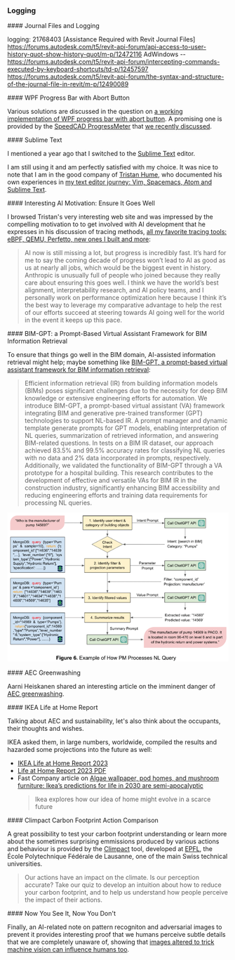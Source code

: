 <head>
<meta http-equiv="Content-Type" content="text/html; charset=utf-8">
<link rel="stylesheet" type="text/css" href="bc.css">
<!-- <script src="https://cdn.rawgit.com/google/code-prettify/master/loader/run_prettify.js" type="text/javascript"></script> -->
<!-- https://highlightjs.org/#usage -->
<link rel="stylesheet" href="https://cdnjs.cloudflare.com/ajax/libs/highlight.js/11.9.0/styles/default.min.css">
<script src="https://cdnjs.cloudflare.com/ajax/libs/highlight.js/11.9.0/highlight.min.js"></script>
<script>hljs.highlightAll();</script>
</head>

<!---

- logging:
  21768403 [Assistance Required with Revit Journal Files]
  https://forums.autodesk.com/t5/revit-api-forum/api-access-to-user-history-quot-show-history-quot/m-p/12472116
  AdWindows -- https://forums.autodesk.com/t5/revit-api-forum/intercepting-commands-executed-by-keyboard-shortcuts/td-p/12457597
  https://forums.autodesk.com/t5/revit-api-forum/the-syntax-and-structure-of-the-journal-file-in-revit/m-p/12490089

- aec greenwashing -- https://www.linkedin.com/pulse/can-construction-refrain-from-greenwashing-aarni-heiskanen-dqfuf/?midToken=AQFbSE8RCQ2a5g&midSig=3AqoWZGBDAwH41&trk=eml-email_series_follow_newsletter_01-newsletter_hero_banner-0-open_on_linkedin_cta&trkEmail=eml-email_series_follow_newsletter_01-newsletter_hero_banner-0-open_on_linkedin_cta-null-7371t~lr3k4lr6~ie-null-null&eid=7371t-lr3k4lr6-ie

- https://climpact.ch
  developed at [EPFL](https://www.epfl.ch), the École Polytechnique Fédérale de Lausanne,
  > Our actions have an impact on the climate.
  Is our perception accurate?
  Take our quiz to develop an intuition about how to reduce your carbon footprint, and to help us understand how people perceive the impact of their actions.

- interesting AI motivation: ensure it goes well:
  Tristan Hume https://thume.ca/
  All my favorite tracing tools: eBPF, QEMU, Perfetto, new ones I built and more
  https://thume.ca/2023/12/02/tracing-methods/
  > AI now is still missing a lot, but progress is incredibly fast. It’s hard for me to say the coming decade of progress won’t lead to AI as good as us at nearly all jobs, which would be the biggest event in history. Anthropic is unusually full of people who joined because they really care about ensuring this goes well. I think we have the world’s best alignment, interpretability research, and AI policy teams, and I personally work on performance optimization here because I think it’s the best way to leverage my comparative advantage to help the rest of our efforts succeed at steering towards AI going well for the world in the event it keeps up this pace.

- sublime text
  https://thume.ca/2017/03/04/my-text-editor-journey-vim-spacemacs-atom-and-sublime-text/

- Can anyone share a working implementation of WPF progress bar with abort button?
  https://forums.autodesk.com/t5/revit-api-forum/can-anyone-share-a-working-implementation-of-wpf-progress-bar/m-p/12427800#M75752
  already blogged about:
  https://github.com/SpeedCAD/SCADtools.Revit.UI.ProgressMeter

- BIM-GPT: a Prompt-Based Virtual Assistant Framework for BIM Information Retrieval
  https://arxiv.org/abs/2304.09333
  > Efficient information retrieval (IR) from building information models (BIMs) poses significant challenges due to the necessity for deep BIM knowledge or extensive engineering efforts for automation. We introduce BIM-GPT, a prompt-based virtual assistant (VA) framework integrating BIM and generative pre-trained transformer (GPT) technologies to support NL-based IR. A prompt manager and dynamic template generate prompts for GPT models, enabling interpretation of NL queries, summarization of retrieved information, and answering BIM-related questions. In tests on a BIM IR dataset, our approach achieved 83.5% and 99.5% accuracy rates for classifying NL queries with no data and 2% data incorporated in prompts, respectively. Additionally, we validated the functionality of BIM-GPT through a VA prototype for a hospital building. This research contributes to the development of effective and versatile VAs for BIM IR in the construction industry, significantly enhancing BIM accessibility and reducing engineering efforts and training data requirements for processing NL queries.
  bim_gpt_prompt_manager_nl_processing.png

twitter:

 #RevitAPI @AutodeskRevit @AutodeskAPS #BIM @DynamoBIM

&ndash; ...

linkedin:

#BIM #DynamoBIM #AutodeskAPS #Revit #API #IFC #SDK #Autodesk #AEC #adsk

the [Revit API discussion forum](http://forums.autodesk.com/t5/revit-api-forum/bd-p/160) thread

<center>
<img src="img/" alt="" title="" width="600"/>
<p style="font-size: 80%; font-style:italic"></p>
</center>

-->

### Logging


####<a name="2"></a> Journal Files and Logging

logging:
21768403 [Assistance Required with Revit Journal Files]
https://forums.autodesk.com/t5/revit-api-forum/api-access-to-user-history-quot-show-history-quot/m-p/12472116
AdWindows -- https://forums.autodesk.com/t5/revit-api-forum/intercepting-commands-executed-by-keyboard-shortcuts/td-p/12457597
https://forums.autodesk.com/t5/revit-api-forum/the-syntax-and-structure-of-the-journal-file-in-revit/m-p/12490089

####<a name="2"></a> WPF Progress Bar with Abort Button

Various solutions are discussed in the question
on [a working implementation of WPF progress bar with abort button](https://forums.autodesk.com/t5/revit-api-forum/can-anyone-share-a-working-implementation-of-wpf-progress-bar/m-p/12427800).
A promising one is provided by
the [SpeedCAD ProgressMeter](https://github.com/SpeedCAD/SCADtools.Revit.UI.ProgressMeter)
that [we recently discussed](https://thebuildingcoder.typepad.com/blog/2023/11/net-core-preview-and-open-source-add-in-projects.html#7).

####<a name="2"></a> Sublime Text

I mentioned a year ago that I switched to
the [Sublime Text](https://thebuildingcoder.typepad.com/blog/2023/02/pyramid-builder-commandloader-et-al.html#8) editor.

I am still using it and am perfectly satisfied with my choice.
It was nice to note that I am in the good company of [Tristan Hume](https://thume.ca/),
who documented his own experiences
in [my text editor journey: Vim, Spacemacs, Atom and Sublime Text](https://thume.ca/2017/03/04/my-text-editor-journey-vim-spacemacs-atom-and-sublime-text/).

####<a name="2"></a> Interesting AI Motivation: Ensure It Goes Well

I browsed Tristan's very interesting web site and was impressed by the compelling motivation to to get involved with AI development that he expresses in his discussion
of tracing methods,
[all my favorite tracing tools: eBPF, QEMU, Perfetto, new ones I built and more](https://thume.ca/2023/12/02/tracing-methods/):

> AI now is still missing a lot, but progress is incredibly fast.
It’s hard for me to say the coming decade of progress won’t lead to AI as good as us at nearly all jobs, which would be the biggest event in history.
Anthropic is unusually full of people who joined because they really care about ensuring this goes well.
I think we have the world’s best alignment, interpretability research, and AI policy teams, and I personally work on performance optimization here because I think it’s the best way to leverage my comparative advantage to help the rest of our efforts succeed at steering towards AI going well for the world in the event it keeps up this pace.

####<a name="2"></a> BIM-GPT: a Prompt-Based Virtual Assistant Framework for BIM Information Retrieval

To ensure that things go well in the BIM domain, AI-assisted information retrieval might help; maybe something
like [BIM-GPT, a prompt-based virtual assistant framework for BIM information retrieval](https://arxiv.org/abs/2304.09333):

> Efficient information retrieval (IR) from building information models (BIMs) poses significant challenges due to the necessity for deep BIM knowledge or extensive engineering efforts for automation. We introduce BIM-GPT, a prompt-based virtual assistant (VA) framework integrating BIM and generative pre-trained transformer (GPT) technologies to support NL-based IR. A prompt manager and dynamic template generate prompts for GPT models, enabling interpretation of NL queries, summarization of retrieved information, and answering BIM-related questions. In tests on a BIM IR dataset, our approach achieved 83.5% and 99.5% accuracy rates for classifying NL queries with no data and 2% data incorporated in prompts, respectively. Additionally, we validated the functionality of BIM-GPT through a VA prototype for a hospital building. This research contributes to the development of effective and versatile VAs for BIM IR in the construction industry, significantly enhancing BIM accessibility and reducing engineering efforts and training data requirements for processing NL queries.

<center>
<img src="img/bim_gpt_prompt_manager_nl_processing.png" alt="BIM-GPT NL query prompt processing" title="BIM-GPT NL query prompt processing" width="800"/> <!-- Pixel Height: 605 Pixel Width: 900 -->
</center>

####<a name="2"></a> AEC Greenwashing

Aarni Heiskanen shared an interesting article on the imminent danger
of [AEC greenwashing](https://www.linkedin.com/pulse/can-construction-refrain-from-greenwashing-aarni-heiskanen-dqfuf/).

####<a name="2"></a> IKEA Life at Home Report

Talking about AEC and sustainability, let's also think about the occupants, their thoughts and wishes.

IKEA asked them, in large numbers, worldwide, compiled the results and hazarded some projections into the future as well:

- [IKEA Life at Home Report 2023](https://lifeathome.ikea.com/the-2023-report/)
- [Life at Home Report 2023 PDF](https://lifeathome.ikea.com/wp-content/uploads/2024/01/Life-at-Home-Report-2023.pdf)
- Fast Company article
  on [Algae wallpaper, pod homes, and mushroom furniture: Ikea’s predictions for life in 2030 are semi-apocalyptic](https://www.fastcompany.com/91006861/algae-wallpaper-pod-housing-and-mushroom-furniture-ikeas-predictions-for-life-in-2030-are-semi-apocalyptic)
  > Ikea explores how our idea of home might evolve in a scarce future

####<a name="2"></a> Climpact Carbon Footprint Action Comparison

A great possibility to test your carbon footprint understanding or learn more about the sometimes surprising emmissions produced by various actions and behaviour is provided by
the [Climpact](https://climpact.ch) tool,
developed at [EPFL](https://www.epfl.ch),
the École Polytechnique Fédérale de Lausanne, one of the main Swiss technical universities.

> Our actions have an impact on the climate.
Is our perception accurate?
Take our quiz to develop an intuition about how to reduce your carbon footprint, and to help us understand how people perceive the impact of their actions.

####<a name="2"></a> Now You See It, Now You Don't

Finally, an AI-related note on pattern recogniton and adversarial images to prevent it provides
interesting proof that we humans perceive subtle details that we are completely unaware of, showing
that [images altered to trick machine vision can influence humans too](https://deepmind.google/discover/blog/images-altered-to-trick-machine-vision-can-influence-humans-too/).

